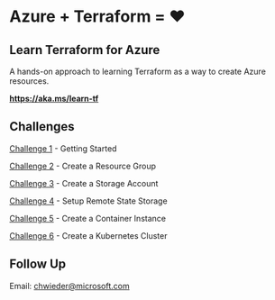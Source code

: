 # Azure + Terraform = :hearts:

## Learn Terraform for Azure

A hands-on approach to learning Terraform as a way to create Azure resources.

**https://aka.ms/learn-tf**

## Challenges

[Challenge 1](challenges/01_getting-started/README.md) - Getting Started

[Challenge 2](challenges/02_create-resource-group/README.md) - Create a Resource Group

[Challenge 3](challenges/03_storage-account/README.md) - Create a Storage Account

[Challenge 4](challenges/04_remote-state/README.md) - Setup Remote State Storage

[Challenge 5](challenges/05_container-instance/README.md) - Create a Container Instance

[Challenge 6](challenges/06_kubernetes/README.md) - Create a Kubernetes Cluster

## Follow Up

Email: chwieder@microsoft.com
